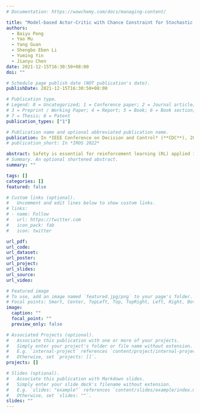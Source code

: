 ```yaml
---
# Documentation: https://wowchemy.com/docs/managing-content/

title: "Model-based Actor-Critic with Chance Constraint for Stochastic System"
authors:
  - Baiyu Peng
  - Yao Mu
  - Yang Guan
  - Shengbo Eben Li
  - Yuming Yin
  - Jianyu Chen
date: 2021-12-15T16:30:50+08:00
doi: ""

# Schedule page publish date (NOT publication's date).
publishDate: 2021-12-15T16:30:50+08:00

# Publication type.
# Legend: 0 = Uncategorized; 1 = Conference paper; 2 = Journal article;
# 3 = Preprint / Working Paper; 4 = Report; 5 = Book; 6 = Book section;
# 7 = Thesis; 8 = Patent
publication_types: ["1"]

# Publication name and optional abbreviated publication name.
publication: In *IEEE Conference on Decision and Control* (**CDC**), 2021
# publication_short: In *IROS 2022*

abstract: Safety is essential for reinforcement learning (RL) applied in real-world situations. Chance constraints are suitable to represent the safety requirements in stochastic systems. Previous chance constrained RL methods usually learn an either conservative or unsafe policy, and some of them also suffer from a low convergence rate. In this paper, we propose a model-based chance constrained actor-critic (CCAC) algorithm which can efficiently learn a safe and non-conservative policy. Different from existing methods that optimize a conservative lower bound, CCAC directly solves the original chance constrained problems, where the objective function and safe probability are simultaneously optimized with adaptive weights. In order to improve the convergence rate, CCAC utilizes the gradient of dynamic model to accelerate policy optimization. The effectiveness of CCAC is demonstrated by a stochastic car-following task. Experiments indicate that CCAC achieves good performance while guaranteeing safety, with a five times faster convergence rate compared with model-free RL methods. It also has 100 times higher online computation efficiency than traditional safety techniques such as stochastic model predictive control.
# Summary. An optional shortened abstract.
summary: ""

tags: []
categories: []
featured: false

# Custom links (optional).
#   Uncomment and edit lines below to show custom links.
# links:
# - name: Follow
#   url: https://twitter.com
#   icon_pack: fab
#   icon: twitter

url_pdf:
url_code:
url_dataset:
url_poster:
url_project:
url_slides:
url_source:
url_video:

# Featured image
# To use, add an image named `featured.jpg/png` to your page's folder. 
# Focal points: Smart, Center, TopLeft, Top, TopRight, Left, Right, BottomLeft, Bottom, BottomRight.
image:
  caption: ""
  focal_point: ""
  preview_only: false

# Associated Projects (optional).
#   Associate this publication with one or more of your projects.
#   Simply enter your project's folder or file name without extension.
#   E.g. `internal-project` references `content/project/internal-project/index.md`.
#   Otherwise, set `projects: []`.
projects: []

# Slides (optional).
#   Associate this publication with Markdown slides.
#   Simply enter your slide deck's filename without extension.
#   E.g. `slides: "example"` references `content/slides/example/index.md`.
#   Otherwise, set `slides: ""`.
slides: ""
---
```

